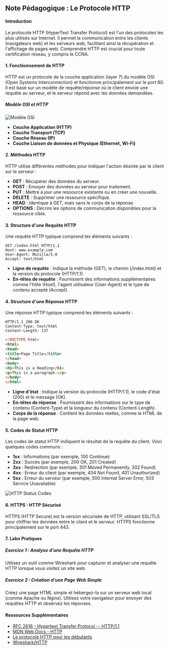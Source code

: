 ## Note Pédagogique : Le Protocole HTTP

#### Introduction
Le protocole HTTP (HyperText Transfer Protocol) est l'un des protocoles les plus utilisés sur Internet. Il permet la communication entre les clients (navigateurs web) et les serveurs web, facilitant ainsi la récupération et l'affichage de pages web. Comprendre HTTP est crucial pour toute certification réseau, y compris le CCNA.

#### 1. Fonctionnement de HTTP

HTTP est un protocole de la couche application (layer 7) du modèle OSI (Open Systems Interconnection) et fonctionne principalement sur le port 80. Il est basé sur un modèle de requête/réponse où le client envoie une requête au serveur, et le serveur répond avec les données demandées.

##### Modèle OSI et HTTP
![Modèle OSI](https://www.a10networks.com/wp-content/uploads/osi-network-model-protocol-and-services-1-1024x866.png|)

- **Couche Application (HTTP)**
- **Couche Transport (TCP)**
- **Couche Réseau (IP)**
- **Couche Liaison de données et Physique (Ethernet, Wi-Fi)**

#### 2. Méthodes HTTP

HTTP utilise différentes méthodes pour indiquer l'action désirée par le client sur le serveur :

- **GET** : Récupérer des données du serveur.
- **POST** : Envoyer des données au serveur pour traitement.
- **PUT** : Mettre à jour une ressource existante ou en créer une nouvelle.
- **DELETE** : Supprimer une ressource spécifique.
- **HEAD** : Identique à GET, mais sans le corps de la réponse.
- **OPTIONS** : Décrire les options de communication disponibles pour la ressource cible.

#### 3. Structure d'une Requête HTTP

Une requête HTTP typique comprend les éléments suivants :

```plaintext
GET /index.html HTTP/1.1
Host: www.example.com
User-Agent: Mozilla/5.0
Accept: text/html
```

- **Ligne de requête** : Indique la méthode (GET), le chemin (/index.html) et la version du protocole (HTTP/1.1).
- **En-têtes de requête** : Fournissent des informations supplémentaires comme l'hôte (Host), l'agent utilisateur (User-Agent) et le type de contenu accepté (Accept).

#### 4. Structure d'une Réponse HTTP

Une réponse HTTP typique comprend les éléments suivants :

```plaintext
HTTP/1.1 200 OK
Content-Type: text/html
Content-Length: 137
```

```html
<!DOCTYPE html>
<html>
<head>
<title>Page Title</title>
</head>
<body>
<h1>This is a Heading</h1>
<p>This is a paragraph.</p>
</body>
</html>
```

- **Ligne d'état** : Indique la version du protocole (HTTP/1.1), le code d'état (200) et le message (OK).
- **En-têtes de réponse** : Fournissent des informations sur le type de contenu (Content-Type) et la longueur du contenu (Content-Length).
- **Corps de la réponse** : Contient les données réelles, comme le HTML de la page web.

#### 5. Codes de Statut HTTP

Les codes de statut HTTP indiquent le résultat de la requête du client. Voici quelques codes communs :

- **1xx** : Informations (par exemple, 100 Continue)
- **2xx** : Succès (par exemple, 200 OK, 201 Created)
- **3xx** : Redirection (par exemple, 301 Moved Permanently, 302 Found)
- **4xx** : Erreur du client (par exemple, 404 Not Found, 401 Unauthorized)
- **5xx** : Erreur du serveur (par exemple, 500 Internal Server Error, 503 Service Unavailable)

![HTTP Status Codes](https://static.semrush.com/blog/uploads/media/3a/79/3a7950050980a0e2de37bc1a632cc321/wmkPPztB7KlAC7fPzO0-85NG8t0B9IEh4JEbt_ELP1pvJMhof9vt2pDSwrBZeXodoqaoV_Es1Rur-AWoeoOdV-RIde2vjqyMQuxrqch62uXZ1bsI0yaaMWx-f4cg4BlmOQrI2kFJ6CPXECCd69KeopE.png)

#### 6. HTTPS : HTTP Sécurisé

HTTPS (HTTP Secure) est la version sécurisée de HTTP, utilisant SSL/TLS pour chiffrer les données entre le client et le serveur. HTTPS fonctionne principalement sur le port 443.

#### 7. Labo Pratiques

##### Exercice 1 : Analyse d'une Requête HTTP

Utilisez un outil comme Wireshark pour capturer et analyser une requête HTTP lorsque vous visitez un site web.

##### Exercice 2 : Création d'une Page Web Simple

Créez une page HTML simple et hébergez-la sur un serveur web local (comme Apache ou Nginx). Utilisez votre navigateur pour envoyer des requêtes HTTP et observez les réponses.

#### Ressources Supplémentaires

- [RFC 2616 - Hypertext Transfer Protocol -- HTTP/1.1](https://www.ietf.org/rfc/rfc2616.txt)
- [MDN Web Docs - HTTP](https://developer.mozilla.org/en-US/docs/Web/HTTP)
- [Le protocole HTTP pour les débutants](https://www.it-connect.fr/le-protocole-http-pour-les-debutants/)
- [Wireshark/HTTP](https://en.wikiversity.org/wiki/Wireshark/HTTP)


